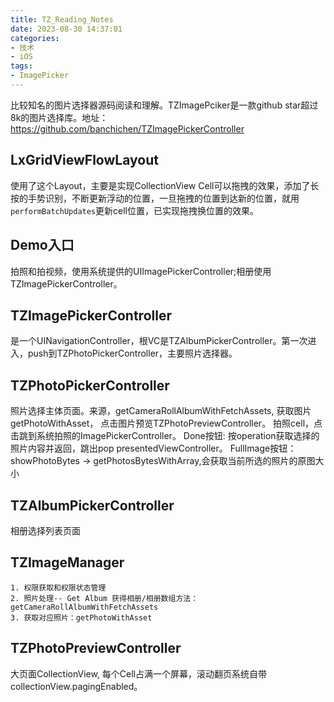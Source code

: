 ```yaml
---
title: TZ_Reading_Notes
date: 2023-08-30 14:37:01
categories:
- 技术
- iOS
tags:
- ImagePicker
---
```


  比较知名的图片选择器源码阅读和理解。TZImagePciker是一款github star超过8k的图片选择库。地址：https://github.com/banchichen/TZImagePickerController


  ## LxGridViewFlowLayout

  使用了这个Layout，主要是实现CollectionView Cell可以拖拽的效果，添加了长按的手势识别，不断更新浮动的位置，一旦拖拽的位置到达新的位置，就用`performBatchUpdates`更新cell位置，已实现拖拽换位置的效果。

  ## Demo入口

  拍照和拍视频，使用系统提供的UIImagePickerController;相册使用TZImagePickerController。

  ## TZImagePickerController

  是一个UINavigationController，根VC是TZAlbumPickerController。第一次进入，push到TZPhotoPickerController，主要照片选择器。

 ## TZPhotoPickerController

  照片选择主体页面。来源，getCameraRollAlbumWithFetchAssets, 获取图片getPhotoWithAsset， 点击图片预览TZPhotoPreviewController。
  拍照cell，点击跳到系统拍照的ImagePickerController。
  Done按钮: 按operation获取选择的照片内容并返回，跳出pop presentedViewController。
  FullImage按钮：showPhotoBytes -> getPhotosBytesWithArray,会获取当前所选的照片的原图大小

  ## TZAlbumPickerController

  相册选择列表页面

 ## TZImageManager

    1. 权限获取和权限状态管理
    2. 照片处理-- Get Album 获得相册/相册数组方法： getCameraRollAlbumWithFetchAssets
    3. 获取对应照片：getPhotoWithAsset

 ## TZPhotoPreviewController

   大页面CollectionView, 每个Cell占满一个屏幕，滚动翻页系统自带collectionView.pagingEnabled。

